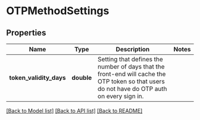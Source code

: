 # OTPMethodSettings

## Properties
Name | Type | Description | Notes
------------ | ------------- | ------------- | -------------
**token_validity_days** | **double** | Setting that defines the number of days that the front-end will cache the OTP token so that users do not have do OTP auth on every sign in. | 

[[Back to Model list]](../README.md#documentation-for-models) [[Back to API list]](../README.md#documentation-for-api-endpoints) [[Back to README]](../README.md)


